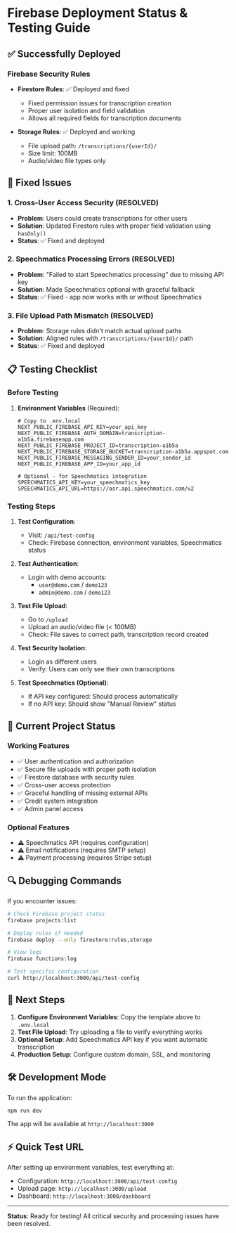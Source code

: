 # Firebase Deployment Status & Testing Guide

## ✅ Successfully Deployed

### Firebase Security Rules
- **Firestore Rules**: ✅ Deployed and fixed
  - Fixed permission issues for transcription creation
  - Proper user isolation and field validation
  - Allows all required fields for transcription documents

- **Storage Rules**: ✅ Deployed and working
  - File upload path: `/transcriptions/{userId}/`
  - Size limit: 100MB
  - Audio/video file types only

## 🔧 Fixed Issues

### 1. Cross-User Access Security (RESOLVED)
- **Problem**: Users could create transcriptions for other users
- **Solution**: Updated Firestore rules with proper field validation using `hasOnly()`
- **Status**: ✅ Fixed and deployed

### 2. Speechmatics Processing Errors (RESOLVED)
- **Problem**: "Failed to start Speechmatics processing" due to missing API key
- **Solution**: Made Speechmatics optional with graceful fallback
- **Status**: ✅ Fixed - app now works with or without Speechmatics

### 3. File Upload Path Mismatch (RESOLVED)
- **Problem**: Storage rules didn't match actual upload paths
- **Solution**: Aligned rules with `/transcriptions/{userId}/` path
- **Status**: ✅ Fixed and deployed

## 📋 Testing Checklist

### Before Testing
1. **Environment Variables** (Required):
   ```env
   # Copy to .env.local
   NEXT_PUBLIC_FIREBASE_API_KEY=your_api_key
   NEXT_PUBLIC_FIREBASE_AUTH_DOMAIN=transcription-a1b5a.firebaseapp.com
   NEXT_PUBLIC_FIREBASE_PROJECT_ID=transcription-a1b5a
   NEXT_PUBLIC_FIREBASE_STORAGE_BUCKET=transcription-a1b5a.appspot.com
   NEXT_PUBLIC_FIREBASE_MESSAGING_SENDER_ID=your_sender_id
   NEXT_PUBLIC_FIREBASE_APP_ID=your_app_id
   
   # Optional - for Speechmatics integration
   SPEECHMATICS_API_KEY=your_speechmatics_key
   SPEECHMATICS_API_URL=https://asr.api.speechmatics.com/v2
   ```

### Testing Steps
1. **Test Configuration**:
   - Visit: `/api/test-config`
   - Check: Firebase connection, environment variables, Speechmatics status

2. **Test Authentication**:
   - Login with demo accounts:
     - `user@demo.com` / `demo123`
     - `admin@demo.com` / `demo123`

3. **Test File Upload**:
   - Go to `/upload`
   - Upload an audio/video file (< 100MB)
   - Check: File saves to correct path, transcription record created

4. **Test Security Isolation**:
   - Login as different users
   - Verify: Users can only see their own transcriptions

5. **Test Speechmatics (Optional)**:
   - If API key configured: Should process automatically
   - If no API key: Should show "Manual Review" status

## 🚀 Current Project Status

### Working Features
- ✅ User authentication and authorization
- ✅ Secure file uploads with proper path isolation
- ✅ Firestore database with security rules
- ✅ Cross-user access protection
- ✅ Graceful handling of missing external APIs
- ✅ Credit system integration
- ✅ Admin panel access

### Optional Features
- ⚠️ Speechmatics API (requires configuration)
- ⚠️ Email notifications (requires SMTP setup)
- ⚠️ Payment processing (requires Stripe setup)

## 🔍 Debugging Commands

If you encounter issues:

```bash
# Check Firebase project status
firebase projects:list

# Deploy rules if needed
firebase deploy --only firestore:rules,storage

# View logs
firebase functions:log

# Test specific configuration
curl http://localhost:3000/api/test-config
```

## 📝 Next Steps

1. **Configure Environment Variables**: Copy the template above to `.env.local`
2. **Test File Upload**: Try uploading a file to verify everything works
3. **Optional Setup**: Add Speechmatics API key if you want automatic transcription
4. **Production Setup**: Configure custom domain, SSL, and monitoring

## 🛠️ Development Mode

To run the application:
```bash
npm run dev
```

The app will be available at `http://localhost:3000`

## ⚡ Quick Test URL

After setting up environment variables, test everything at:
- Configuration: `http://localhost:3000/api/test-config`
- Upload page: `http://localhost:3000/upload`
- Dashboard: `http://localhost:3000/dashboard`

---

**Status**: Ready for testing! All critical security and processing issues have been resolved.